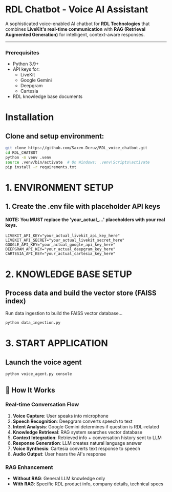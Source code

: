 # RDL Chatbot - Voice AI Assistant

A sophisticated voice-enabled AI chatbot for **RDL Technologies** that combines **LiveKit's real-time communication** with **RAG (Retrieval Augmented Generation)** for intelligent, context-aware responses.

---

### Prerequisites
- Python 3.9+
- API keys for:
  - LiveKit
  - Google Gemini
  - Deepgram
  - Cartesia
- RDL knowledge base documents

# Installation
## Clone and setup environment:
```bash
git clone https://github.com/Saxen-Dcruz/RDL_voice_chatbot.git
cd RDL_CHATBOT
python -m venv .venv
source .venv/bin/activate  # On Windows: .venv\Scripts\activate
pip install -r requirements.txt 
```
#  1. ENVIRONMENT SETUP 
## 1. Create the .env file with placeholder API keys
#### NOTE: You MUST replace the 'your_actual_...' placeholders with your real keys.
```env
LIVEKIT_API_KEY="your_actual_livekit_api_key_here"
LIVEKIT_API_SECRET="your_actual_livekit_secret_here"
GOOGLE_API_KEY="your_actual_google_api_key_here"
DEEPGRAM_API_KEY="your_actual_deepgram_key_here"
CARTESIA_API_KEY="your_actual_cartesia_key_here"
```

# 2. KNOWLEDGE BASE SETUP 
## Process data and build the vector store (FAISS index)
   Run data ingestion to build the FAISS vector database...
   ```bash
   python data_ingestion.py
```
# 3. START APPLICATION 
## Launch the voice agent
``` bash
python voice_agent.py console
```
## 🎯 How It Works
### Real-time Conversation Flow

1. **Voice Capture**: User speaks into microphone
2. **Speech Recognition**: Deepgram converts speech to text
3. **Intent Analysis**: Google Gemini determines if question is RDL-related
4. **Knowledge Retrieval**: RAG system searches vector database
5. **Context Integration**: Retrieved info + conversation history sent to LLM
6. **Response Generation**: LLM creates natural language answer
7. **Voice Synthesis**: Cartesia converts text response to speech
8. **Audio Output**: User hears the AI's response

### RAG Enhancement
- **Without RAG**: General LLM knowledge only
- **With RAG**: Specific RDL product info, company details, technical specs
